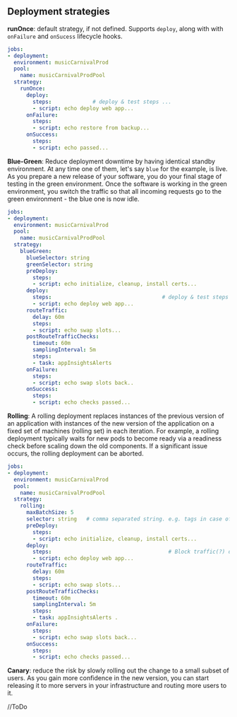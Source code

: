 ## Deployment strategies

**runOnce**: default strategy, if not defined. Supports `deploy`, along with with `onFailure` and `onSucess` lifecycle hooks. 

```yaml
jobs:
- deployment:
  environment: musicCarnivalProd
  pool:
    name: musicCarnivalProdPool  
  strategy:                 
    runOnce:              
      deploy:    
        steps:             # deploy & test steps ...
        - script: echo deploy web app...   
      onFailure:
        steps:
        - script: echo restore from backup...
      onSuccess:
        steps:
        - script: echo passed...
 ```

**Blue-Green**: Reduce deployment downtime by having identical standby environment. 
At any time one of them, let's say `blue` for the example, is live. As you prepare a new release of your software,
you do your final stage of testing in the green environment. 
Once the software is working in the green environment, 
you switch the traffic so that all incoming requests go to the green environment - the blue one is now idle.

```yaml
jobs:
- deployment:
  environment: musicCarnivalProd
  pool:
    name: musicCarnivalProdPool
  strategy:                   
    blueGreen:
      blueSelector: string
      greenSelector: string      
      preDeploy:
        steps:
        - script: echo initialize, cleanup, install certs...
      deploy:              
        steps:                                   # deploy & test steps ...
        - script: echo deploy web app...      
      routeTraffic:
        delay: 60m
        steps:
        - script: echo swap slots...   
      postRouteTrafficChecks:
        timeout: 60m
        samplingInterval: 5m
        steps:          
        - task: appInsightsAlerts        
      onFailure:
        steps:
        - script: echo swap slots back..     
      onSuccess:
        steps:
        - script: echo checks passed...
```

**Rolling**: A rolling deployment replaces instances of the previous version of an application with instances of the new version of the application on a fixed set of machines (rolling set) in each iteration. 
For example, a rolling deployment typically waits for new pods to become ready via a readiness check before scaling down the old components. 
If a significant issue occurs, the rolling deployment can be aborted.

```yaml
jobs:
- deployment:
  environment: musicCarnivalProd
  pool:
    name: musicCarnivalProdPool
  strategy:                 
    rolling:
      maxBatchSize: 5
      selector: string   # comma separated string. e.g. tags in case of VM/label-selector for AKS
      preDeploy:
        steps:
        - script: echo initialize, cleanup, install certs...
      deploy:              
        steps:                                     # Block traffic(?) deploy & test steps ...
        - script: echo deploy web app...      
      routeTraffic:
        delay: 60m
        steps:
        - script: echo swap slots...   
      postRouteTrafficChecks:
        timeout: 60m
        samplingInterval: 5m
        steps:          
        - task: appInsightsAlerts .   
      onFailure:
        steps:
        - script: echo swap slots back...
      onSuccess:
        steps:
        - script: echo checks passed...
```


**Canary**: reduce the risk by slowly rolling out the change to a small subset of users. 
As you gain more confidence in the new version, you can start releasing it to more servers in your infrastructure
and routing more users to it. 

//ToDo
